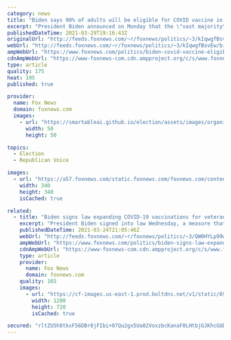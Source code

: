 ```yaml
---
category: news
title: "Biden says 90% of adults will be eligible for COVID vaccine in 3 weeks"
excerpt: "President Biden announced on Monday that the \"vast majority\" of Americans will be eligible to get their first COVID-19 vaccination shot by April 19."
publishedDateTime: 2021-03-29T19:16:43Z
originalUrl: "http://feeds.foxnews.com/~r/foxnews/politics/~3/kIqwgfBsvEw/biden-covid-vaccine-eligibility"
webUrl: "http://feeds.foxnews.com/~r/foxnews/politics/~3/kIqwgfBsvEw/biden-covid-vaccine-eligibility"
ampWebUrl: "https://www.foxnews.com/politics/biden-covid-vaccine-eligibility.amp"
cdnAmpWebUrl: "https://www-foxnews-com.cdn.ampproject.org/c/s/www.foxnews.com/politics/biden-covid-vaccine-eligibility.amp"
type: article
quality: 175
heat: 195
published: true

provider:
  name: Fox News
  domain: foxnews.com
  images:
    - url: "https://smartableai.github.io/election/assets/images/organizations/foxnews.com-50x50.jpg"
      width: 50
      height: 50

topics:
  - Election
  - Republican Voice

images:
  - url: "https://a57.foxnews.com/static.foxnews.com/foxnews.com/content/uploads/2019/03/340/340/PaulSteinhauser.jpg?ve=1&tl=1"
    width: 340
    height: 340
    isCached: true

related:
  - title: "Biden signs law expanding COVID-19 vaccinations for veterans, their spouses and caregivers"
    excerpt: "President Biden signed into law Wednesday, a measure that would expand the Department of Veterans Affairs' ability to provide the coronavirus vaccine for millions of Americans."
    publishedDateTime: 2021-03-24T21:05:46Z
    webUrl: "http://feeds.foxnews.com/~r/foxnews/politics/~3/QW0HYLp99wA/biden-signs-law-expanding-covid-19-vaccinations-for-veterans-their-spouses-and-caregivers"
    ampWebUrl: "https://www.foxnews.com/politics/biden-signs-law-expanding-covid-19-vaccinations-for-veterans-their-spouses-and-caregivers.amp"
    cdnAmpWebUrl: "https://www-foxnews-com.cdn.ampproject.org/c/s/www.foxnews.com/politics/biden-signs-law-expanding-covid-19-vaccinations-for-veterans-their-spouses-and-caregivers.amp"
    type: article
    provider:
      name: Fox News
      domain: foxnews.com
    quality: 165
    images:
      - url: "https://cf-images.us-east-1.prod.boltdns.net/v1/static/694940094001/28a5b8a0-0106-4568-b113-06ec9d3d7f96/a36165bf-9d2d-4f1f-ad18-bd48814f2c11/1280x720/match/image.jpg"
        width: 1280
        height: 720
        isCached: true

secured: "rltZU5h8tkxF56DBr8jFIbi+07Qu2gx5Ua02VoxzbcKanaF0LHtbjGJKhcGUDarSHfP7lOOcYbXiorJ/T08+TxNxXLOAIQGxtMbQWyYIwexrtWTp0135ruIARzZs2QCW25l0Hk4gGIDkOmd1AkK/xw0VPUo4HTWTgvz9+PV4bMclPhGGLZBZWVgspsYf+lSlo3oaaFz33pLzllOJzbV7ZPlu3tpz1udPSlXq3XqbLnH7HQkvg4FGJK1zISUs95GMS+kZLLsruS3vursIQE9JypLwDjmDC6r8JtxeXClqZ9sXbdLdJbKetphTy0XaJr4XIXhSWKbAuLQo7PNxwhWuhvRpj0GX94c8MKmGH36Fbe4=;b5/6gI7Pfr2jg9RzP1+ZdA=="
---
```


